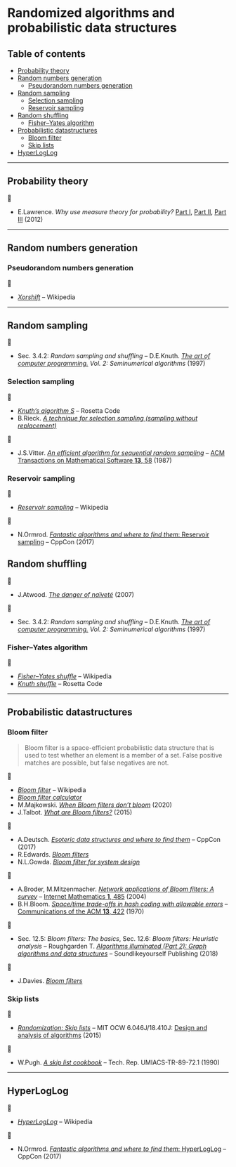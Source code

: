 # Randomized algorithms and probabilistic data structures <!-- omit in toc -->

## Table of contents <!-- omit in toc -->

- [Probability theory](#probability-theory)
- [Random numbers generation](#random-numbers-generation)
	- [Pseudorandom numbers generation](#pseudorandom-numbers-generation)
- [Random sampling](#random-sampling)
	- [Selection sampling](#selection-sampling)
	- [Reservoir sampling](#reservoir-sampling)
- [Random shuffling](#random-shuffling)
	- [Fisher–Yates algorithm](#fisheryates-algorithm)
- [Probabilistic datastructures](#probabilistic-datastructures)
	- [Bloom filter](#bloom-filter)
	- [Skip lists](#skip-lists)
- [HyperLogLog](#hyperloglog)

---

## Probability theory

:movie_camera:

- E.Lawrence. *Why use measure theory for probability?* [Part I](https://www.youtube.com/watch?v=RjPXfUT7Odo), [Part II](https://www.youtube.com/watch?v=Q9KOeP-nrYQ), [Part III](https://www.youtube.com/watch?v=rAYA2Mu51bw) (2012)

---

## Random numbers generation

### Pseudorandom numbers generation

:link:

- [*Xorshift*](https://en.wikipedia.org/wiki/Xorshift) – Wikipedia

---

## Random sampling

:book:

- Sec. 3.4.2: *Random sampling and shuffling* – D.E.Knuth. [*The art of computer programming.*](https://www-cs-faculty.stanford.edu/~knuth/taocp.html) *Vol. 2: Seminumerical algorithms* (1997)

### Selection sampling

:link:

- [*Knuth’s algorithm S*](https://rosettacode.org/wiki/Knuth%27s_algorithm_S) – Rosetta Code
- B.Rieck. [*A technique for selection sampling (sampling without replacement)*](http://bastian.rieck.me/blog/posts/2017/selection_sampling/)

:page_facing_up:

- J.S.Vitter. [*An efficient algorithm for sequential random sampling*](http://citeseerx.ist.psu.edu/viewdoc/download?doi=10.1.1.94.1689&rep=rep1&type=pdf) – [ACM Transactions on Mathematical Software **13**, 58](https://doi.org/10.1145/23002.23003) (1987)

### Reservoir sampling

:link:

- [*Reservoir sampling*](https://en.wikipedia.org/wiki/Reservoir_sampling) – Wikipedia

:movie_camera:

- N.Ormrod. [*Fantastic algorithms and where to find them*: Reservoir sampling](https://www.youtube.com/watch?v=YA-nB2wjVcI&t=1268) – CppCon (2017)

## Random shuffling

:link:

- J.Atwood. [*The danger of naïveté*](https://blog.codinghorror.com/the-danger-of-naivete/) (2007)

:book:

- Sec. 3.4.2: *Random sampling and shuffling* – D.E.Knuth. [*The art of computer programming.*](https://www-cs-faculty.stanford.edu/~knuth/taocp.html) *Vol. 2: Seminumerical algorithms* (1997)

### Fisher–Yates algorithm

:link:

- [*Fisher–Yates shuffle*](https://en.wikipedia.org/wiki/Fisher%E2%80%93Yates_shuffle) – Wikipedia
- [*Knuth shuffle*](https://www.rosettacode.org/wiki/Knuth_shuffle) – Rosetta Code

---

## Probabilistic datastructures

### Bloom filter

> Bloom filter is a space-efficient probabilistic data structure that is used to test whether an element is a member of a set. False positive matches are possible, but false negatives are not.

:link:

- [*Bloom filter*](https://en.wikipedia.org/wiki/Bloom_filter) – Wikipedia
- [*Bloom filter calculator*](https://hur.st/bloomfilter/)
- M.Majkowski. [*When Bloom filters don’t bloom*](https://blog.cloudflare.com/when-bloom-filters-dont-bloom/) (2020)
- J.Talbot. [*What are Bloom filters?*](https://blog.medium.com/what-are-bloom-filters-1ec2a50c68ff) (2015)

:movie_camera:

- A.Deutsch. [*Esoteric data structures and where to find them*](https://www.youtube.com/watch?v=-8UZhDjgeZU&t=603) – CppCon (2017)
- R.Edwards. [*Bloom filters*](https://www.youtube.com/watch?v=heEDL9usFgs)
- N.L.Gowda. [*Bloom filter for system design*](https://www.youtube.com/watch?v=Bay3X9PAX5k)

:page_facing_up:

- A.Broder, M.Mitzenmacher. [*Network applications of Bloom filters: A survey*](https://www.cs.princeton.edu/courses/archive/spring05/cos598E/bib/broder-survey.pdf) – [Internet Mathematics **1**, 485](https://doi.org/10.1080/15427951.2004.10129096) (2004)
- B.H.Bloom. [*Space/time trade-offs in hash coding with allowable errors*](https://www.cs.princeton.edu/courses/archive/spring05/cos598E/bib/p422-bloom.pdf) – [Communications of the ACM **13**, 422](https://doi.org/10.1145/362686.362692) (1970)

:book:

- Sec. 12.5: *Bloom filters: The basics*, Sec. 12.6: *Bloom filters: Heuristic analysis* – Roughgarden T. [*Algorithms illuminated (Part 2): Graph algorithms and data structures*](http://timroughgarden.org/books.html) – Soundlikeyourself Publishing (2018)

:dizzy:

- J.Davies. [*Bloom filters*](https://www.jasondavies.com/bloomfilter/)

### Skip lists

:movie_camera:

- [*Randomization: Skip lists*](https://www.youtube.com/watch?v=2g9OSRKJuzM) – MIT OCW 6.046J/18.410J: [Design and analysis of algorithms](https://ocw.mit.edu/courses/electrical-engineering-and-computer-science/6-046j-design-and-analysis-of-algorithms-spring-2015/) (2015)

:page_facing_up:

- W.Pugh. [*A skip list cookbook*](http://cglab.ca/~morin/teaching/5408/refs/p90b.pdf) – Tech. Rep. UMIACS-TR-89-72.1 (1990)

---

## HyperLogLog

:link:

- [*HyperLogLog*](https://en.wikipedia.org/wiki/HyperLogLog) – Wikipedia

:movie_camera:

- N.Ormrod. [*Fantastic algorithms and where to find them*: HyperLogLog](https://www.youtube.com/watch?v=YA-nB2wjVcI&t=1653) – CppCon (2017)
